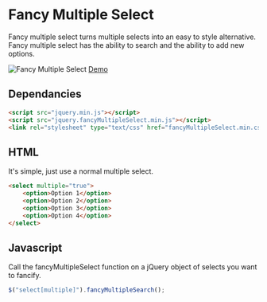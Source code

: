 # Fancy Multiple Select
Fancy multiple select turns multiple selects into an easy to style alternative. Fancy multiple select has the ability to search and the ability to add new options.

![Fancy Multiple Select](http://smileyjames.github.io/fancyMultipleSelect/fancy.png)
[Demo](http://smileyjames.github.io/fancyMultipleSelect/)

## Dependancies
```HTML
<script src="jquery.min.js"></script>
<script src="jquery.fancyMultipleSelect.min.js"></script>
<link rel="stylesheet" type="text/css" href="fancyMultipleSelect.min.css"></link>
```
## HTML
It's simple, just use a normal multiple select.
```HTML
<select multiple="true">
    <option>Option 1</option>
    <option>Option 2</option>
    <option>Option 3</option>
    <option>Option 4</option>
</select>
```
## Javascript
Call the fancyMultipleSelect function on a jQuery object of selects you want to fancify.
```javascript
$("select[multiple]").fancyMultipleSearch();
```
